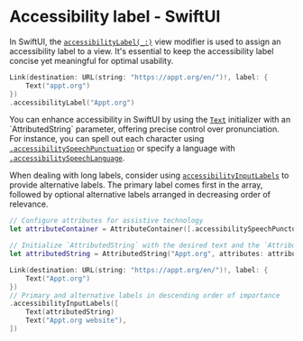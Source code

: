 # Accessibility label - SwiftUI

In SwiftUI, the [`accessibilityLabel(_:)`](https://developer.apple.com/documentation/swiftui/view/accessibilitylabel(_:)-5f0zj) view modifier is used to assign an accessibility label to a view. It's essential to keep the accessibility label concise yet meaningful for optimal usability.

```swift
Link(destination: URL(string: "https://appt.org/en/")!, label: {
    Text("appt.org")
})
.accessibilityLabel("Appt.org")
```

You can enhance accessibility in SwiftUI by using the [`Text`](https://developer.apple.com/documentation/swiftui/text/init(_:)-2tl9f) initializer with an `AttributedString` parameter, offering precise control over pronunciation. For instance, you can spell out each character using [`.accessibilitySpeechPunctuation`](https://developer.apple.com/documentation/foundation/nsattributedstring/key/1620201-accessibilityspeechpunctuation) or specify a language with [`.accessibilitySpeechLanguage`](https://developer.apple.com/documentation/foundation/nsattributedstring/key/1620188-accessibilityspeechlanguage).

When dealing with long labels, consider using [`accessibilityInputLabels`](https://developer.apple.com/documentation/swiftui/view/accessibilityinputlabels(_:)-6nafd) to provide alternative labels. The primary label comes first in the array, followed by optional alternative labels arranged in decreasing order of relevance.

```swift
// Configure attributes for assistive technology
let attributeContainer = AttributeContainer([.accessibilitySpeechPunctuation: true, .accessibilitySpeechLanguage: "en_US"])

// Initialize `AttributedString` with the desired text and the `AttributeContainer`
let attributedString = AttributedString("Appt.org", attributes: attributeContainer)

Link(destination: URL(string: "https://appt.org/en/")!, label: {
    Text("Appt.org")
})
// Primary and alternative labels in descending order of importance
.accessibilityInputLabels([
    Text(attributedString)
    Text("Appt.org website"),
])
```
